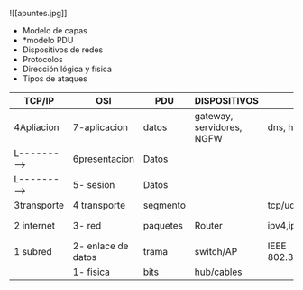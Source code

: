 ![[apuntes.jpg]]
* Modelo de capas 
* *modelo PDU
* Dispositivos de redes 
* Protocolos 
* Dirección lógica y física
* Tipos de ataques 

  

| TCP/IP      | OSI                | PDU      | DISPOSITIVOS              | PROTOCOLOS                                          | DIRECCIONES      | ATAQUES |
| ----------- | ------------------ | -------- | ------------------------- | --------------------------------------------------- | ---------------- | ------- |
| 4Apliacion  | 7-aplicacion       | datos    | gateway, servidores, NGFW | dns, http, ftp, imap, dhcp,ssh,smtp,pop3            |                  |         |
| L---------> | 6presentacion      | Datos    |                           |                                                     |                  |         |
| L---------> | 5- sesion          | Datos    |                           |                                                     |                  |         |
| 3transporte | 4 transporte       | segmento |                           | tcp/udp                                             | puertos          |         |
| 2 internet  | 3- red             | paquetes | Router                    | ipv4,ipv6,icmp                                      | dirección logica |         |
| 1 subred    | 2- enlace de datos | trama    | switch/AP                 | IEEE 802.3(ETHERNET),802.11(WIFI),802.15(bluetooth) | dirección fisica |         |
|             | 1- fisica          | bits     | hub/cables                |                                                     |                  |         |
